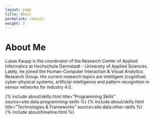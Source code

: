 ```yaml
---
layout: page
title: About
permalink: /about/
weight: 3
---
```


# **About Me**

Lukas Kaupp is the coordinator of the Research Center of Applied Informatics at Hochschule Darmstadt - University of Applied Sciences. 
Lately, he joined the Human-Computer Interaction & Visual Analytics Research Group. His current research topics are intelligent (cognitive) cyber-physical systems, artificial intelligence and pattern recognition in sensor networks for industry 4.0.
<!--
<div class="row">
{% include about/skills.html title="Projects (Research related)" source=site.data.research-projects %}

</div>
-->
<div class="row">
{% include about/skills.html title="Programming Skills" source=site.data.programming-skills %}
{% include about/skills.html title="Technologies & Frameworks" source=site.data.other-skills %}
</div>

<div class="row">
{% include about/timeline.html %}
</div>